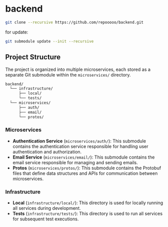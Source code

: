 # backend

```bash
git clone --recursive https://github.com/repooooo/backend.git
```

for update:
```bash
git submodule update --init --recursive
```

## Project Structure

The project is organized into multiple microservices, each stored as a separate Git submodule within the `microservices/` directory.
```bash
backend/
  └── infrastructure/
      ├── local/
      └── tests/
  └── microservices/
      ├── auth/
      ├── email/
      └── protos/
```


### Microservices

- **Authentication Service** (`microservices/auth/`): This submodule contains the authentication service responsible for handling user authentication and authorization.
- **Email Service** (`microservices/email/`): This submodule contains the email service responsible for managing and sending emails.
- **Protos** (`microservices/protos/`): This submodule contains the Protobuf files that define data structures and APIs for communication between microservices.

### Infrastructure
- **Local** (`infrastructure/local/`): This directory is used for locally running all services during development.
- **Tests** (`infrastructure/tests/`): This directory is used to run all services for subsequent test executions.
